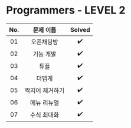 # Programmers - LEVEL 2


|          No.          |        문제 이름         |        Solved         |
| :-----: | :-----: | :-----: |
| 01 | 오픈채팅방 | ✔️ |
| 02 | 기능 개발 | ✔️ |
| 03 | 튜플 | ✔️ |
| 04 | 더맵게 | ✔️ |
| 05 | 짝지어 제거하기 | ✔️ |
| 06 | 메뉴 리뉴얼 | ✔️ |
| 07 | 수식 최대화 | ✔️ |